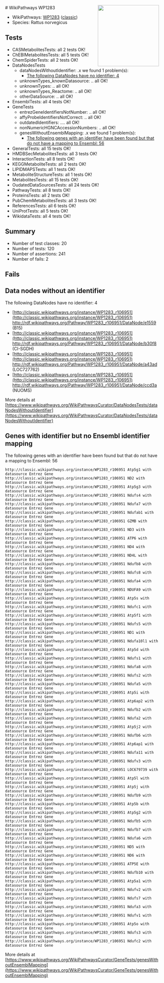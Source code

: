 <img style="float: right; width: 200px" src="https://upload.wikimedia.org/wikipedia/commons/thumb/8/83/Wplogo_with_text_500.png/640px-Wplogo_with_text_500.png" />
# WikiPathways WP1283

* WikiPathways: [WP1283](https://wikipathways.org/pathways/WP1283) ([classic](https://classic.wikipathways.org/instance/WP1283))
* Species: Rattus norvegicus
## Tests
* CASMetabolitesTests: all 2 tests OK!
* ChEBIMetabolitesTests: all 5 tests OK!
* ChemSpiderTests: all 2 tests OK!
* DataNodesTests
    * dataNodesWithoutIdentifier: .x we found 1 problem(s):
        * [The following DataNodes have no identifier: 4](#d2d32fa3)
    * unknownTypes_knownDatasource: .. all OK!
    * unknownTypes: .. all OK!
    * unknownTypes_Reactome: .. all OK!
    * otherDataSource: .. all OK!
* EnsemblTests: all 4 tests OK!
* GeneTests
    * entrezGeneIdentifiersNotNumber: .. all OK!
    * affyProbeIdentifiersNotCorrect: .. all OK!
    * outdatedIdentifiers: .... all OK!
    * nonNumericHGNCAccessionNumbers: .. all OK!
    * genesWithoutEnsemblMapping: .x we found 1 problem(s):
        * [The following genes with an identifier have been found but that do not have a mapping to Ensembl: 56](#c4e5438f)
* GeneralTests: all 15 tests OK!
* HMDBSecMetabolitesTests: all 3 tests OK!
* InteractionTests: all 8 tests OK!
* KEGGMetaboliteTests: all 2 tests OK!
* LIPIDMAPSTests: all 1 tests OK!
* MetaboliteStructureTests: all 1 tests OK!
* MetabolitesTests: all 15 tests OK!
* OudatedDataSourcesTests: all 24 tests OK!
* PathwayTests: all 8 tests OK!
* ProteinsTests: all 2 tests OK!
* PubChemMetabolitesTests: all 3 tests OK!
* ReferencesTests: all 6 tests OK!
* UniProtTests: all 5 tests OK!
* WikidataTests: all 4 tests OK!


## Summary

* Number of test classes: 20
* Number of tests: 120
* Number of assertions: 241
* Number of fails: 2

## Fails

<a name="d2d32fa3" />

## Data nodes without an identifier

The following DataNodes have no identifier: 4

* [http://classic.wikipathways.org/instance/WP1283_r106951](http://classic.wikipathways.org/instance/WP1283_r106951) http://rdf.wikipathways.org/Pathway/WP1283_r106951/DataNode/e1559 (B15)
* [http://classic.wikipathways.org/instance/WP1283_r106951](http://classic.wikipathways.org/instance/WP1283_r106951) http://rdf.wikipathways.org/Pathway/WP1283_r106951/DataNode/b30f8 (CI-SGDH)
* [http://classic.wikipathways.org/instance/WP1283_r106951](http://classic.wikipathways.org/instance/WP1283_r106951) http://rdf.wikipathways.org/Pathway/WP1283_r106951/DataNode/a43ad (LOC727762)
* [http://classic.wikipathways.org/instance/WP1283_r106951](http://classic.wikipathways.org/instance/WP1283_r106951) http://rdf.wikipathways.org/Pathway/WP1283_r106951/DataNode/ccd3a (NUOMS)


More details at [https://www.wikipathways.org/WikiPathwaysCurator/DataNodesTests/dataNodesWithoutIdentifier](https://www.wikipathways.org/WikiPathwaysCurator/DataNodesTests/dataNodesWithoutIdentifier)

<a name="c4e5438f" />

## Genes with identifier but no Ensembl identifier mapping

The following genes with an identifier have been found but that do not have a mapping to Ensembl: 56
```
http://classic.wikipathways.org/instance/WP1283_r106951 Atp5g1 with datasource Entrez Gene
http://classic.wikipathways.org/instance/WP1283_r106951 ND2 with datasource Entrez Gene
http://classic.wikipathways.org/instance/WP1283_r106951 Atp5g3 with datasource Entrez Gene
http://classic.wikipathways.org/instance/WP1283_r106951 Ndufs4 with datasource Entrez Gene
http://classic.wikipathways.org/instance/WP1283_r106951 Ndufa7 with datasource Entrez Gene
http://classic.wikipathways.org/instance/WP1283_r106951 Ndufab1 with datasource Entrez Gene
http://classic.wikipathways.org/instance/WP1283_r106951 GZMB with datasource Entrez Gene
http://classic.wikipathways.org/instance/WP1283_r106951 ND3 with datasource Entrez Gene
http://classic.wikipathways.org/instance/WP1283_r106951 ATP6 with datasource Entrez Gene
http://classic.wikipathways.org/instance/WP1283_r106951 ND4 with datasource Entrez Gene
http://classic.wikipathways.org/instance/WP1283_r106951 ND4L with datasource Entrez Gene
http://classic.wikipathways.org/instance/WP1283_r106951 Ndufb8 with datasource Entrez Gene
http://classic.wikipathways.org/instance/WP1283_r106951 Ndufs8 with datasource Entrez Gene
http://classic.wikipathways.org/instance/WP1283_r106951 Ndufa4 with datasource Entrez Gene
http://classic.wikipathways.org/instance/WP1283_r106951 NDUFA9 with datasource Entrez Gene
http://classic.wikipathways.org/instance/WP1283_r106951 Atp5s with datasource Entrez Gene
http://classic.wikipathways.org/instance/WP1283_r106951 Ndufc1 with datasource Entrez Gene
http://classic.wikipathways.org/instance/WP1283_r106951 Atp5f1 with datasource Entrez Gene
http://classic.wikipathways.org/instance/WP1283_r106951 Ndufs5 with datasource Entrez Gene
http://classic.wikipathways.org/instance/WP1283_r106951 ND1 with datasource Entrez Gene
http://classic.wikipathways.org/instance/WP1283_r106951 Ndufa10l1 with datasource Entrez Gene
http://classic.wikipathways.org/instance/WP1283_r106951 Atp5d with datasource Entrez Gene
http://classic.wikipathways.org/instance/WP1283_r106951 Ndufs1 with datasource Entrez Gene
http://classic.wikipathways.org/instance/WP1283_r106951 Ndufa8 with datasource Entrez Gene
http://classic.wikipathways.org/instance/WP1283_r106951 Ndufs2 with datasource Entrez Gene
http://classic.wikipathways.org/instance/WP1283_r106951 Ndufa5 with datasource Entrez Gene
http://classic.wikipathways.org/instance/WP1283_r106951 Atp5i with datasource Entrez Gene
http://classic.wikipathways.org/instance/WP1283_r106951 Atp6ap2 with datasource Entrez Gene
http://classic.wikipathways.org/instance/WP1283_r106951 Ndufb2 with datasource Entrez Gene
http://classic.wikipathways.org/instance/WP1283_r106951 Ndufa2 with datasource Entrez Gene
http://classic.wikipathways.org/instance/WP1283_r106951 Atp5j2 with datasource Entrez Gene
http://classic.wikipathways.org/instance/WP1283_r106951 Ndufb6 with datasource Entrez Gene
http://classic.wikipathways.org/instance/WP1283_r106951 Atp6ap1 with datasource Entrez Gene
http://classic.wikipathways.org/instance/WP1283_r106951 Ndufa11 with datasource Entrez Gene
http://classic.wikipathways.org/instance/WP1283_r106951 Ndufv3 with datasource Entrez Gene
http://classic.wikipathways.org/instance/WP1283_r106951 LOC679739 with datasource Entrez Gene
http://classic.wikipathways.org/instance/WP1283_r106951 Atp5l with datasource Entrez Gene
http://classic.wikipathways.org/instance/WP1283_r106951 Atp5j with datasource Entrez Gene
http://classic.wikipathways.org/instance/WP1283_r106951 Ndufb9 with datasource Entrez Gene
http://classic.wikipathways.org/instance/WP1283_r106951 Atp5b with datasource Entrez Gene
http://classic.wikipathways.org/instance/WP1283_r106951 Atp5g2 with datasource Entrez Gene
http://classic.wikipathways.org/instance/WP1283_r106951 Ndufb5 with datasource Entrez Gene
http://classic.wikipathways.org/instance/WP1283_r106951 Ndufb7 with datasource Entrez Gene
http://classic.wikipathways.org/instance/WP1283_r106951 Ndufa6 with datasource Entrez Gene
http://classic.wikipathways.org/instance/WP1283_r106951 ND5 with datasource Entrez Gene
http://classic.wikipathways.org/instance/WP1283_r106951 ND6 with datasource Entrez Gene
http://classic.wikipathways.org/instance/WP1283_r106951 ATP5E with datasource Entrez Gene
http://classic.wikipathways.org/instance/WP1283_r106951 Ndufb10 with datasource Entrez Gene
http://classic.wikipathways.org/instance/WP1283_r106951 Atp5a1 with datasource Entrez Gene
http://classic.wikipathways.org/instance/WP1283_r106951 Ndufv2 with datasource Entrez Gene
http://classic.wikipathways.org/instance/WP1283_r106951 Ndufs7 with datasource Entrez Gene
http://classic.wikipathways.org/instance/WP1283_r106951 Ndufa3 with datasource Entrez Gene
http://classic.wikipathways.org/instance/WP1283_r106951 Ndufv1 with datasource Entrez Gene
http://classic.wikipathways.org/instance/WP1283_r106951 Atp5o with datasource Entrez Gene
http://classic.wikipathways.org/instance/WP1283_r106951 Ndufs3 with datasource Entrez Gene
http://classic.wikipathways.org/instance/WP1283_r106951 Ndufc2 with datasource Entrez Gene
```

More details at [https://www.wikipathways.org/WikiPathwaysCurator/GeneTests/genesWithoutEnsemblMapping](https://www.wikipathways.org/WikiPathwaysCurator/GeneTests/genesWithoutEnsemblMapping)

